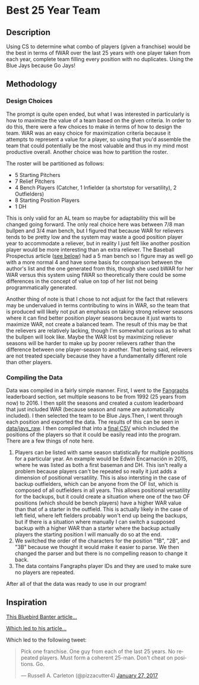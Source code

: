 # Best 25 Year Team
## Description
Using CS to determine what combo of players (given a franchise) would be the best in terms of fWAR over the last 25 years with one player taken from each year, complete team filling every position with no duplicates. Using the Blue Jays because Go Jays!

## Methodology
### Design Choices
The prompt is quite open ended, but what I was interested in particularly is 
how to maximize the value of a team based on the given criteria. In order to 
do this, there were a few choices to make in terms of how to design the team.
 WAR was an easy choice for maximization criteria because it attempts to 
 represent a value for a player, so using that you'd assemble the team that 
 could potentially be the most valuable and thus in my mind most productive 
 overall. Another choice was how to partition the roster. 
 
 The roster will
  be partitioned as follows:
   - 5 Starting Pitchers
   - 7 Relief Pitchers
   - 4 Bench Players (Catcher, 1 Infielder (a shortstop for versatility), 2 
   Outfielders)
   - 8 Starting Position Players
   - 1 DH
 
 This is only valid for an AL team so maybe for adaptability this will be 
 changed going forward. The only real choice here was between 7/8 man bullpen
  and 3/4 man bench, but I figured that because WAR for relievers tends to be
   pretty low and the system may waste a good position player year to 
   accommodate a reliever, but in reality I just felt like another position 
   player would be more interesting than an extra reliever. The Baseball 
   Prospectus article ([see below](#inspiration)) had a 5 man bench so I figure
   may as well go with a more normal 4 and have some basis for comparison 
   between the author's list and the one generated from this, though she used
   bWAR for her WAR versus this system using fWAR so theoretically there 
   could be some differences in the concept of value on top of her list not 
   being programmatically generated.
   
   Another thing of note is that I chose to not adjust for the fact that 
   relievers may be undervalued in terms contributing to wins in WAR, so the 
   team that is produced will likely not put an emphasis on taking strong 
   reliever seasons where it can find better position player seasons because 
   it just wants to maximize WAR, not create a balanced team. The result of 
   this may be that the relievers are relatively lacking, though I'm somewhat
    curious as to what the bullpen will look like. Maybe the WAR lost by 
    maximizing reliever seasons will be harder to make up by poorer relievers
     rather than the difference between one player-season to another. That 
     being said, relievers are not treated specially because they have a 
     fundamentally different role than other players.  

### Compiling the Data
Data was compiled in a fairly simple manner. First, I went to the
 [Fangraphs](http://www.fangraphs.com/) leaderboard section, set multiple 
 seasons to be from 1992 (25 years from now) to 2016. I then split the 
 seasons and created a custom leaderboard that just included WAR (because 
 season and name are automatically included). I then selected the team to be 
 Blue Jays.Then, I went through each position and exported the data. The 
 results of this can be seen in [data/jays_raw](/data/jays_raw). I then 
 compiled that into a [final CSV](/data/jays.csv) which included the positions of 
 the players 
 so that it could be easily read into the program. There are a few things of 
 note here. 
 1) Players can be listed with same season statistically for multiple 
 positions for a particular year. An example would be Edwin Encarnación in 
 2015, where he was listed as both a first baseman and DH. This isn't really 
 a problem because players can't be repeated so really it just adds a 
 dimension of positional versatility. This is also intersting in the case of 
 backup outfielders, which can be anyone from the OF list, which is composed 
 of all outfielders in all years. This allows positional versatility for the 
 backups, but it could create a situation where one of the two OF positions 
 (which should be bench players) have a higher WAR value than that of a 
 starter in the outfield. This is actually likely in the case of left field, 
 where left fielders probably won't end up being the backups, but if there is
  a situation where manually I can switch a supposed backup with a higher WAR
   than a starter where the backup actually players the starting position I 
   will manually do so at the end. 
  2) We switched the order of the characters for the position "1B", "2B", and
   "3B" because we thought it would make it easier to parse. We then changed 
   the parser and but there is no compelling reason to change it back. 
  3) The data contains Fangraphs player IDs and they are used to make sure no players are repeated. 
 
 After all of that the data was ready to use in our program!


## Inspiration

[This Bluebird Banter article...](http://www.bluebirdbanter.com/2017/2/2/14483260/relief-market-reese-mcguire-payroll-25-man-roster)

[Which led to his article...](http://toronto.locals.baseballprospectus.com/2017/02/01/blue-jays-25-year-25-man-roster)

Which led to the following tweet:

<blockquote class="twitter-tweet" data-lang="en"><p lang="en" dir="ltr">Pick one franchise. One guy from each of the last 25 years. No repeated players. Must form a coherent 25-man. Don&#39;t cheat on positions. Go.</p>&mdash; Russell A. Carleton (@pizzacutter4) <a href="https://twitter.com/pizzacutter4/status/825015479882309632">January 27, 2017</a></blockquote>
<script async src="//platform.twitter.com/widgets.js" charset="utf-8"></script>
